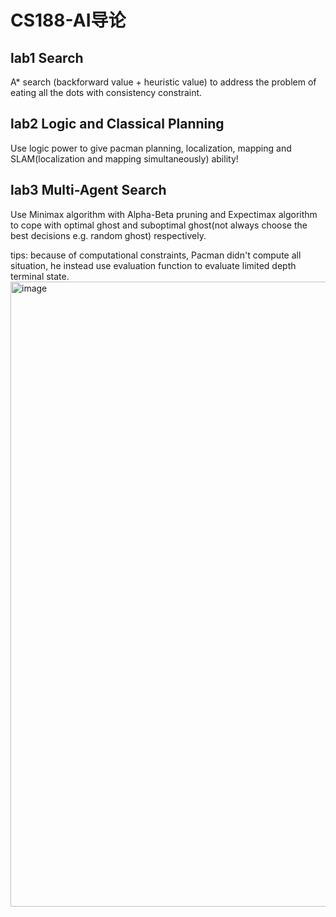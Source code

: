 # CS188-AI导论

## lab1 Search  
A* search (backforward value + heuristic value) to address the problem of eating all the dots with consistency constraint.

## lab2 Logic and Classical Planning  
Use logic power to give pacman planning, localization, mapping and SLAM(localization and mapping simultaneously) ability!

## lab3 Multi-Agent Search
Use Minimax algorithm with Alpha-Beta pruning and Expectimax algorithm to cope with optimal ghost and suboptimal ghost(not always choose the best decisions e.g. random ghost) respectively. 

tips: because of computational constraints, Pacman didn't compute all situation, he instead use evaluation function to evaluate limited depth terminal state. 
<img width="1000" alt="image" src="https://github.com/WJSGDBZ/CS188-Introduction-to-Artificial-Intelligence/assets/50448108/968b0dc2-c473-442b-947d-bdf1dbce019e">

